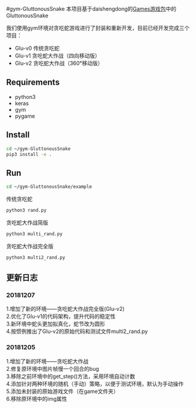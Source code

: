 #gym-GluttonousSnake
本项目基于daishengdong的[Games游戏包](https://github.com/daishengdong/Games)中的GluttonousSnake

我们使用gym环境对贪吃蛇游戏进行了封装和重新开发，目前已经开发完成三个项目：
 - Glu-v0 传统贪吃蛇
 - Glu-v1 贪吃蛇大作战（四向移动版）
 - Glu-v2 贪吃蛇大作战（360°移动版）

## Requirements

 - python3
 - keras
 - gym
 - pygame


## Install
```bash
cd ~/gym-GluttonousSnake
pip3 install -e .
```

## Run

```bash
cd ~/gym-GluttonousSnake/example
```
传统贪吃蛇
```bash
python3 rand.py
```
贪吃蛇大作战简版
```bash
python3 multi_rand.py
```
贪吃蛇大作战完全版
```bash
python3 multi2_rand.py
```


## 更新日志

### 20181207
1.增加了新的环境——贪吃蛇大作战完全版(Glu-v2)  
2.优化了Glu-v1的代码架构，提升代码的稳定性  
3.新环境中蛇头更加拟真化，蛇节改为圆形    
4.按惯例推出了Glu-v2的原始代码和测试文件multi2_rand.py

### 20181205 
1.增加了新的环境——贪吃蛇大作战  
2.修复原环境中图片帧慢一个回合的bug  
3.移除之前环境中的get_step()方法，采用环境自动计数  
4.添加针对两种环境的随机（手动）策略，以便于测试环境，默认为手动操作  
5.添加未封装的原始游戏文件（在game文件夹）  
6.移除原环境中的img属性